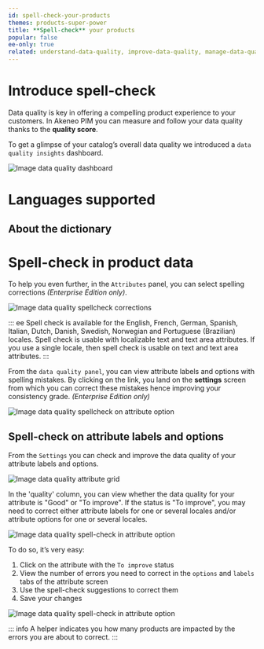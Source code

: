 ```yaml
---
id: spell-check-your-products
themes: products-super-power
title: **Spell-check** your products
popular: false
ee-only: true
related: understand-data-quality, improve-data-quality, manage-data-quality, access-rights-on-data-quality
---
```


# Introduce spell-check
Data quality is key in offering a compelling product experience to your customers.
In Akeneo PIM you can measure and follow your data quality thanks to the **quality score**.

To get a glimpse of your catalog’s overall data quality we introduced a `data quality insights` dashboard.


![Image data quality dashboard](../img/data-quality-dashboard.png)

# Languages supported

## About the dictionary



# Spell-check in product data

To help you even further, in the `Attributes` panel, you can select spelling corrections _(Enterprise Edition only)_.

![Image data quality spellcheck corrections](../img/data-quality-spelling.png)

::: ee
Spell check is available for the English, French, German, Spanish, Italian, Dutch, Danish, Swedish, Norwegian and Portuguese (Brazilian) locales.
Spell check is usable with localizable text and text area attributes.
If you use a single locale, then spell check is usable on text and text area attributes.
:::


From the `data quality panel`, you can view attribute labels and options with spelling mistakes. By clicking on the link, you land on the **settings** screen from which you can correct these mistakes hence improving your consistency grade. _(Enterprise Edition only)_

![Image data quality spellcheck on attribute option](../img/data-quality-spelling-option.png)




## Spell-check on attribute labels and options

From the `Settings` you can check and improve the data quality of your attribute labels and options.

![Image data quality attribute grid](../img/data-quality-attribute-grid.png)

In the 'quality' column, you can view whether the data quality for your attribute is "Good" or "To improve".
If the status is "To improve", you may need to correct either attribute labels for one or several locales and/or attribute options for one or several locales.

![Image data quality spell-check in attribute option](../img/data-quality-spelling-option.png)

To do so, it’s very easy:
1. Click on the attribute with the `To improve` status
2. View the number of errors you need to correct in the `options` and `labels` tabs of the attribute screen
3. Use the spell-check suggestions to correct them
4. Save your changes

![Image data quality spell-check in attribute option](../img/data-quality-attribute-helper.png)

::: info
A helper indicates you how many products are impacted by the errors you are about to correct.
:::
